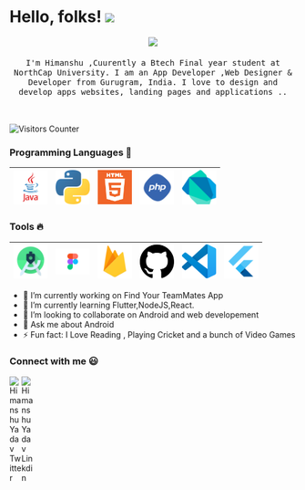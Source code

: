 # Hello, folks! <img src="https://raw.githubusercontent.com/MartinHeinz/MartinHeinz/master/wave.gif" width="30px">

<p align="center">
  <img src="https://user-images.githubusercontent.com/5679180/79618120-0daffb80-80be-11ea-819e-d2b0fa904d07.gif" width="27px">
  <br><br>
  <samp>
I'm Himanshu ,Cuurently a Btech Final year student at NorthCap University. I am an App Developer ,Web Designer & Developer from Gurugram, India. I love to design and develop apps websites, landing pages and applications .. 
    
    
     
  </samp>



<br><br>
    <img src="https://visitor-badge.glitch.me/badge?page_id=Himanshu081.Himanshu081" alt="Visitors Counter">
</p>


### Programming Languages  :rocket:
|<img src="Images/javalogo.png" width=60> | <img src="Images/python.png" width=60>| <img src="Images/logo-html-5.png" width=60> |<img src="Images/php.png" width=60> |<img src="Images/dart.png" width=60> |
|:---:|:---:|:---:|:---:|:---:|



### Tools :fire:
|<img src="Images/android_studio.png" width=60>| <img src="Images/figma.png" width=60>|   <img src="Images/firebase.png" width=60> | <img src="Images/25231.svg" width=60> |<img src="Images/logo-stable.png" width=60> |<img src="Images/flutter.png" width=60> |
|:---:|:---:|:---:|:---:|:---:|:---:|




- 🔭 I’m currently working on Find Your TeamMates App
- 🌱 I’m currently learning Flutter,NodeJS,React.
- 👯 I’m looking to collaborate on Android and web developement
-  💬 Ask me about Android
- ⚡ Fun fact: I Love Reading , Playing Cricket and a bunch of Video Games



### Connect with me :smiley:
<a href="https://twitter.com/Himu260299">
  <img align="left" alt="Himanshu Yadav Twitter" width="21px" src="https://github.com/adityakamath16/adityakamath16/blob/master/images/connect_with_me_images/twitter.svg" />
</a>
<a href="https://www.linkedin.com/in/himanshu-y-18ba29123">
  <img align="left" alt="Himanshu Yadav Linkdin" width="21px" src="https://github.com/adityakamath16/adityakamath16/blob/master/images/connect_with_me_images/linkedin.svg" />
</a>



<!-- Actual text -->

<!-- Icons -->

[1.2]: http://i.imgur.com/wWzX9uB.png (twitter icon without padding)
[2.2]: https://raw.githubusercontent.com/MartinHeinz/MartinHeinz/master/linkedin-3-16.png (LinkedIn icon without padding)

<!-- Links to your social media accounts -->

